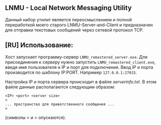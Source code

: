 ## LNMU - Local Network Messaging Utility
Данный набор утилит является переосмыслением и полной переработкой моего старого LNMU-Server-and-Client и предназначен для отправки текстовых сообщений через сетевой протокол TCP.

## [RU] Использование:
Хост запускает программу-сервер `LNMU_remastered_server.exe`.
Для присоединения к серверу нужно запустить `LNMU_remastered_client.exe`, введя имя пользователя и IP и порт для подключения. Ввод IP и порта производится по шаблону IP:PORT. Например `127.0.0.1:27015`.

Настройка IP и порта сервера происходит в файле *serverinfo.txt*.
В этом файле данные располагаются следующим образом:
```
<IP> <port> <server size>
<
... пространство для приветственного сообщения ...
>
```
(символы < и > опускаются).

